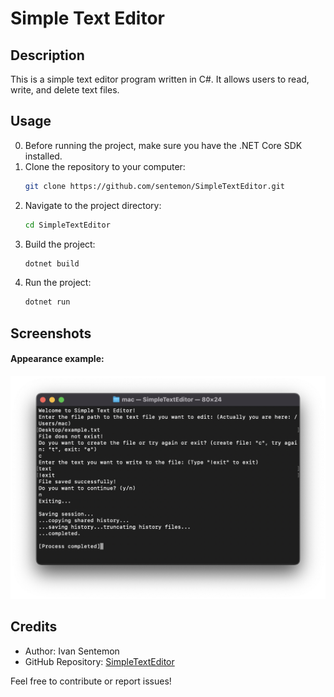 # Simple Text Editor

## Description
This is a simple text editor program written in C#. It allows users to read, write, and delete text files.


## Usage
0. Before running the project, make sure you have the .NET Core SDK installed.
1. Clone the repository to your computer:
    ```bash
    git clone https://github.com/sentemon/SimpleTextEditor.git
    ```
2. Navigate to the project directory:
    ```bash
    cd SimpleTextEditor
    ```
3. Build the project:
    ```bash
    dotnet build
    ```
4. Run the project:
    ```bash
    dotnet run
    ```

## Screenshots
#### Appearance example:
![Simple Text Editor Screenshot](/img/example.png)

## Credits
- Author: Ivan Sentemon
- GitHub Repository: [SimpleTextEditor](https://github.com/sentemon/SimpleTextEditor)

Feel free to contribute or report issues!